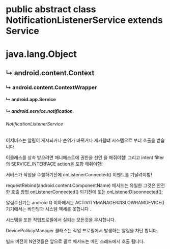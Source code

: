 # public abstract class NotificationListenerService extends Service

# java.lang.Object
##   ↳	android.content.Context
### 	   ↳	android.content.ContextWrapper
#### 	 	   ↳	android.app.Service
##### 	 	 	   ↳	android.service.notification.
######                  NotificationListenerService


이서비스는 알림이 게시되거나 순위가 바뀌거나 제거될떄 시스템으로 부터 호출을 받습니다

이클래스를 상속 받으려면 매니페스트에 권한을 선언 을 해줘야함!
그리고 intent filter의  SERVICE_INTERFACE action을 포함 해줘야함!

 <service android:name=".NotificationListener"
          android:label="@string/service_name"
          android:permission="android.permission.BIND_NOTIFICATION_LISTENER_SERVICE">
     <intent-filter>
         <action android:name="android.service.notification.NotificationListenerService" />
     </intent-filter>
 </service>

서비스가 작업을 수행하기전에 onListenerConnected() 이벤트를 기달려야함!

requestRebind(android.content.ComponentName) 메서드는 유일한 그것은 안전한 호출 방법 onListenerConnected() 되기전에 또는 onListenerDIsconnected();

알림수신기는 android Q 이하에서는 ACTIVITYMANAGER#ISLOWRAMDEVICE() 기기에서는 바인딩과 시스템 엑세를 못합니다 .


시스템을 또한 작업프로필에서 실되는 모든것을 무시합니다.

DevicePolikcyManager 클래스는 작업 프로필에서 발생하는 알림을 차단 합니다.


빌드 버전이 N인것들은 앞으로 콜백 메서드는 메인 스레드에서 호출 됩니다.
